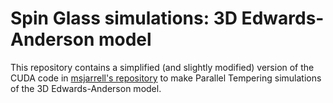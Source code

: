 
# Spin Glass simulations: 3D Edwards-Anderson model

This repository contains a simplified (and slightly modified) version of the CUDA code in [msjarrell's repository](https://github.com/msjarrell/CPU_PT_EAGlass) to make Parallel Tempering simulations of the 3D Edwards-Anderson model.

